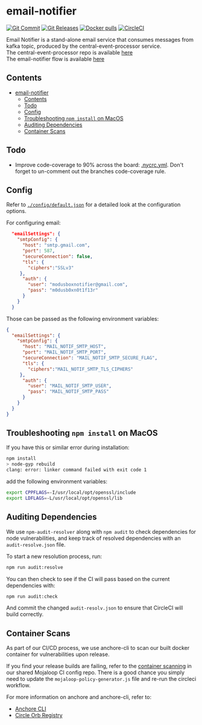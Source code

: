 # email-notifier
[![Git Commit](https://img.shields.io/github/last-commit/mojaloop/email-notifier.svg?style=flat)](https://github.com/mojaloop/email-notifier/commits/master)
[![Git Releases](https://img.shields.io/github/release/mojaloop/email-notifier.svg?style=flat)](https://github.com/mojaloop/email-notifier/releases)
[![Docker pulls](https://img.shields.io/docker/pulls/mojaloop/email-notifier.svg?style=flat)](https://hub.docker.com/r/mojaloop/email-notifier)
[![CircleCI](https://circleci.com/gh/mojaloop/email-notifier.svg?style=svg)](https://app.circleci.com/pipelines/github/mojaloop/email-notifier)

Email Notifier is a stand-alone email service that consumes messages from kafka topic, produced by the central-event-processor service.  
The central-event-processor repo is available [here](https://github.com/mojaloop/central-event-processor/tree/master)  
The email-notifier flow is available [here](https://github.com/mojaloop/central-event-processor/tree/master#Notifierflowseparateservice)  

## Contents

- [email-notifier](#email-notifier)
  - [Contents](#contents)
  - [Todo](#todo)
  - [Config](#config)
  - [Troubleshooting `npm install` on MacOS](#troubleshooting-npm-install-on-macos)
  - [Auditing Dependencies](#auditing-dependencies)
  - [Container Scans](#container-scans)

## Todo

- Improve code-coverage to 90% across the board: [.nycrc.yml](./.nycrc.yml). Don't forget to un-comment out the branches code-coverage rule.

## Config

Refer to [`./config/default.json`](config/default.json) for a detailed look at the configuration options.

For configuring email:

```json
  "emailSettings": {
    "smtpConfig": {
      "host": "smtp.gmail.com",
      "port": 587,
      "secureConnection": false,
      "tls": {
        "ciphers":"SSLv3"
     },
      "auth": {
        "user": "modusboxnotifier@gmail.com",
        "pass": "m0dusb0xn0t1f13r"
      }
    }
  }
```

Those can be passed as the following environment variables: 

```json
{
  "emailSettings": {
    "smtpConfig": {
      "host": "MAIL_NOTIF_SMTP_HOST",
      "port": "MAIL_NOTIF_SMTP_PORT",
      "secureConnection": "MAIL_NOTIF_SMTP_SECURE_FLAG",
      "tls": {
        "ciphers":"MAIL_NOTIF_SMTP_TLS_CIPHERS"
     },
      "auth": {
        "user": "MAIL_NOTIF_SMTP_USER",
        "pass": "MAIL_NOTIF_SMTP_PASS"
      }
    }
  }
}  
```

## Troubleshooting `npm install` on MacOS

If you have this or similar error during installation:

```bash
npm install
> node-gyp rebuild
clang: error: linker command failed with exit code 1
```

add the following environment variables: 
```bash
export CPPFLAGS=-I/usr/local/opt/openssl/include
export LDFLAGS=-L/usr/local/opt/openssl/lib
```


## Auditing Dependencies

We use `npm-audit-resolver` along with `npm audit` to check dependencies for node vulnerabilities, and keep track of resolved dependencies with an `audit-resolve.json` file.

To start a new resolution process, run:
```bash
npm run audit:resolve
```

You can then check to see if the CI will pass based on the current dependencies with:
```bash
npm run audit:check
```

And commit the changed `audit-resolv.json` to ensure that CircleCI will build correctly.

## Container Scans

As part of our CI/CD process, we use anchore-cli to scan our built docker container for vulnerabilities upon release.

If you find your release builds are failing, refer to the [container scanning](https://github.com/mojaloop/ci-config#container-scanning) in our shared Mojaloop CI config repo. There is a good chance you simply need to update the `mojaloop-policy-generator.js` file and re-run the circleci workflow.

For more information on anchore and anchore-cli, refer to:
- [Anchore CLI](https://github.com/anchore/anchore-cli)
- [Circle Orb Registry](https://circleci.com/orbs/registry/orb/anchore/anchore-engine)

